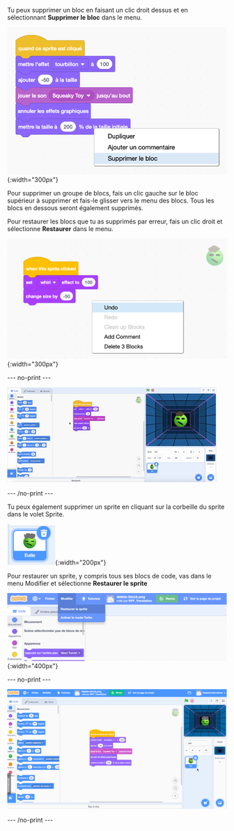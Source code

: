 Tu peux supprimer un bloc en faisant un clic droit dessus et en sélectionnant **Supprimer le bloc** dans le menu.

![Un script de blocs avec un menu contextuel à partir du bloc du bas. La dernière option « Supprimer le bloc » est mise en surbrillance.](images/delete-block.png){:width="300px"}

Pour supprimer un groupe de blocs, fais un clic gauche sur le bloc supérieur à supprimer et fais-le glisser vers le menu des blocs. Tous les blocs en dessous seront également supprimés.

Pour restaurer les blocs que tu as supprimés par erreur, fais un clic droit et sélectionne **Restaurer** dans le menu.

![La zone Code avec menu contextuel de clic droit s'affichant dans un endroit vide à l'écart des blocs de code. La première option « Restaurer » est mise en surbrillance.](images/undo-delete-code.png){:width="300px"}

--- no-print ---

![Un gif animé montrant l'utilisateur faisant glisser les 3 derniers blocs d'un script de la zone Code vers le menu Blocs. Les blocs disparaissent alors du script. L'utilisateur clique ensuite avec le bouton droit de la souris dans un espace vide de la zone Code et sélectionne l'option supérieure « Restaurer » dans le menu contextuel. Les blocs réapparaissent.](images/undo-delete-code.gif)

--- /no-print ---

Tu peux également supprimer un sprite en cliquant sur la corbeille du sprite dans le volet Sprite.

![Une icône de sprite dans la liste Sprite. Elle est surlignée en bleu pour montrer qu'elle a été sélectionnée et il y a une icône de corbeille dans le coin supérieur droit.](images/delete-sprite.png){:width="200px"}

Pour restaurer un sprite, y compris tous ses blocs de code, vas dans le menu Modifier et sélectionne **Restaurer le sprite**

![Le menu « Modifier » en-haut de l'éditeur Scratch avec le première option « Restaurer le sprite » en surbrillance.](images/restore-sprite.png){:width="400px"}

--- no-print ---

![Un gif animé montrant l'utilisateur en train de supprimer un sprite de la liste Sprite en cliquant sur l'icône de la corbeille. L'utilisateur se rend ensuite au menu du haut et sélectionne « Modifier » puis « Restaurer le sprite » et le sprite revient avec les blocs de code associés au sprite au moment de la suppression.](images/restore-sprite.gif)

--- /no-print ---
